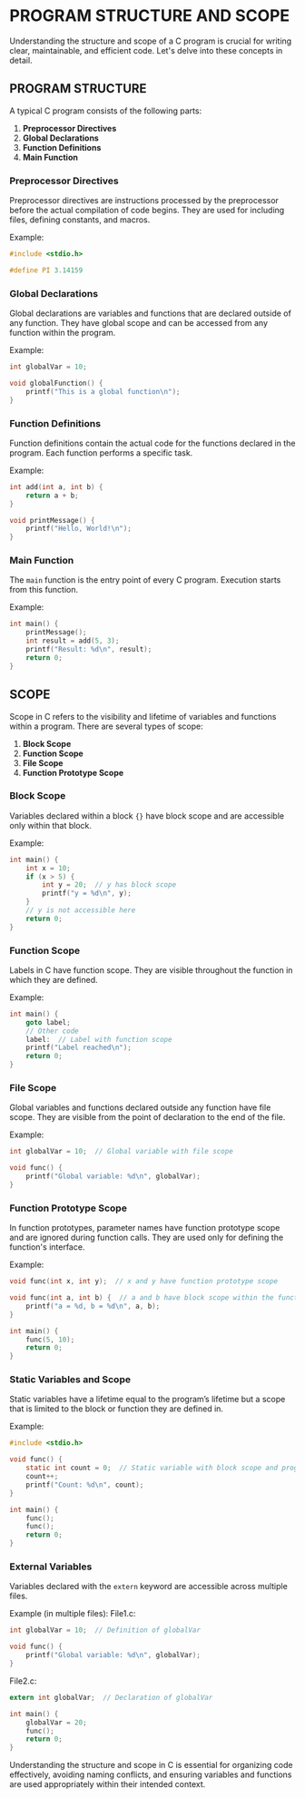 # PROGRAM STRUCTURE AND SCOPE

Understanding the structure and scope of a C program is crucial for writing clear, maintainable, and efficient code. Let's delve into these concepts in detail.

## PROGRAM STRUCTURE

A typical C program consists of the following parts:
1. **Preprocessor Directives**
2. **Global Declarations**
3. **Function Definitions**
4. **Main Function**

### Preprocessor Directives

Preprocessor directives are instructions processed by the preprocessor before the actual compilation of code begins. They are used for including files, defining constants, and macros.

Example:
```c
#include <stdio.h>

#define PI 3.14159

```

### Global Declarations

Global declarations are variables and functions that are declared outside of any function. They have global scope and can be accessed from any function within the program.

Example:
```c
int globalVar = 10;

void globalFunction() {
    printf("This is a global function\n");
}
```

### Function Definitions

Function definitions contain the actual code for the functions declared in the program. Each function performs a specific task.

Example:
```c
int add(int a, int b) {
    return a + b;
}

void printMessage() {
    printf("Hello, World!\n");
}
```

### Main Function

The `main` function is the entry point of every C program. Execution starts from this function.

Example:
```c
int main() {
    printMessage();
    int result = add(5, 3);
    printf("Result: %d\n", result);
    return 0;
}
```

## SCOPE

Scope in C refers to the visibility and lifetime of variables and functions within a program. There are several types of scope:

1. **Block Scope**
2. **Function Scope**
3. **File Scope**
4. **Function Prototype Scope**

### Block Scope

Variables declared within a block `{}` have block scope and are accessible only within that block.

Example:
```c
int main() {
    int x = 10;
    if (x > 5) {
        int y = 20;  // y has block scope
        printf("y = %d\n", y);
    }
    // y is not accessible here
    return 0;
}
```

### Function Scope

Labels in C have function scope. They are visible throughout the function in which they are defined.

Example:
```c
int main() {
    goto label;
    // Other code
    label:  // Label with function scope
    printf("Label reached\n");
    return 0;
}
```

### File Scope

Global variables and functions declared outside any function have file scope. They are visible from the point of declaration to the end of the file.

Example:
```c
int globalVar = 10;  // Global variable with file scope

void func() {
    printf("Global variable: %d\n", globalVar);
}
```

### Function Prototype Scope

In function prototypes, parameter names have function prototype scope and are ignored during function calls. They are used only for defining the function's interface.

Example:
```c
void func(int x, int y);  // x and y have function prototype scope

void func(int a, int b) {  // a and b have block scope within the function definition
    printf("a = %d, b = %d\n", a, b);
}

int main() {
    func(5, 10);
    return 0;
}
```

### Static Variables and Scope

Static variables have a lifetime equal to the program’s lifetime but a scope that is limited to the block or function they are defined in.

Example:
```c
#include <stdio.h>

void func() {
    static int count = 0;  // Static variable with block scope and program lifetime
    count++;
    printf("Count: %d\n", count);
}

int main() {
    func();
    func();
    return 0;
}
```

### External Variables

Variables declared with the `extern` keyword are accessible across multiple files.

Example (in multiple files):
File1.c:
```c
int globalVar = 10;  // Definition of globalVar

void func() {
    printf("Global variable: %d\n", globalVar);
}
```

File2.c:
```c
extern int globalVar;  // Declaration of globalVar

int main() {
    globalVar = 20;
    func();
    return 0;
}
```

Understanding the structure and scope in C is essential for organizing code effectively, avoiding naming conflicts, and ensuring variables and functions are used appropriately within their intended context.

